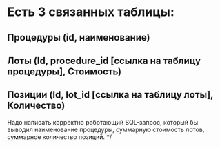 # Есть 3 связанных таблицы:
## Процедуры (id, наименование)
## Лоты (Id, procedure_id [ссылка на таблицу процедуры], Стоимость)
## Позиции (Id, lot_id [ссылка на таблицу лоты], Количество)
Надо написать корректно работающий SQL-запрос,
который бы выводил наименование процедуры, суммарную стоимость лотов, суммарное количество позиций.
*/
